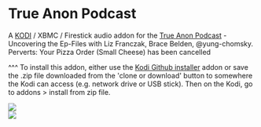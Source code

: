 True Anon Podcast
=============================

A <a href="www.kodi.tv">KODI</a> / XBMC / Firestick audio addon for the <a href="https://podcasts.apple.com/us/podcast/trueanon/id1474001390">True Anon Podcast</a> - Uncovering the Ep-Files with Liz Franczak, Brace Belden, @yung-chomsky. Perverts: Your Pizza Order (Small Cheese) has been cancelled<br>

^^^ To install this addon, either use the <a href="https://www.tvaddons.co/github-browser-kodi/">Kodi Github installer</a> addon or save the .zip file downloaded from the 'clone or download' button to somewhere the Kodi can access (e.g. network drive or USB stick). Then on the Kodi, go to addons > install from zip file.<br>

<img src="https://is1-ssl.mzstatic.com/image/thumb/Podcasts113/v4/a1/69/69/a1696978-3e23-8749-496d-98b92be1065f/mza_5835305534558847412.jpg/1200x630wp.png">
<br><a href="http://www.kodi.tv"><img src="https://kodi.tv/sites/default/files/page/field_image/about--devices.jpg">

